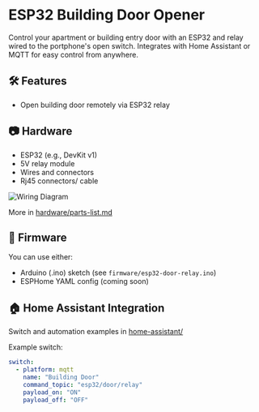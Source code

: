 # ESP32 Building Door Opener

Control your apartment or building entry door with an ESP32 and relay wired to the portphone's open switch. Integrates with Home Assistant or MQTT for easy control from anywhere.

## 🛠️ Features

- Open building door remotely via ESP32 relay

## 📷 Hardware

- ESP32 (e.g., DevKit v1)
- 5V relay module
- Wires and connectors
- Rj45 connectors/ cable

![Wiring Diagram](hardware/wiring-diagram.png)

More in [hardware/parts-list.md](hardware/parts-list.md)

## 🔌 Firmware

You can use either:
- Arduino (.ino) sketch (see `firmware/esp32-door-relay.ino`)
- ESPHome YAML config (coming soon)

## 🏠 Home Assistant Integration

Switch and automation examples in [home-assistant/](home-assistant/)

Example switch:
```yaml
switch:
  - platform: mqtt
    name: "Building Door"
    command_topic: "esp32/door/relay"
    payload_on: "ON"
    payload_off: "OFF"
